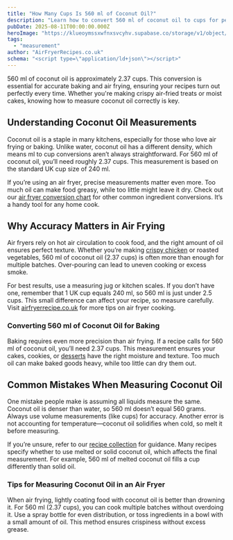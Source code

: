 ```yaml
---
title: "How Many Cups Is 560 ml of Coconut Oil?"
description: "Learn how to convert 560 ml of coconut oil to cups for perfect baking and air frying every time. Get accurate measurements in seconds!"
pubDate: 2025-08-11T00:00:00.000Z
heroImage: "https://klueoymssxwfnxsvcyhv.supabase.co/storage/v1/object/public/md/how-many-cups-is-560-ml-of-coconut-oil-f6de291e.webp"
tags:
  - "measurement"
author: "AirFryerRecipes.co.uk"
schema: "<script type=\"application/ld+json\"></script>"
---
```


<p>560 ml of coconut oil is approximately 2.37 cups. This conversion is essential for accurate baking and air frying, ensuring your recipes turn out perfectly every time. Whether you're making crispy air-fried treats or moist cakes, knowing how to measure coconut oil correctly is key.</p>

<h2>Understanding Coconut Oil Measurements</h2>
<p>Coconut oil is a staple in many kitchens, especially for those who love air frying or baking. Unlike water, coconut oil has a different density, which means ml to cup conversions aren’t always straightforward. For 560 ml of coconut oil, you’ll need roughly 2.37 cups. This measurement is based on the standard UK cup size of 240 ml.</p>
<p>If you’re using an air fryer, precise measurements matter even more. Too much oil can make food greasy, while too little might leave it dry. Check out our <a href=https://www.airfryerrecipe.co.uk/air-fryer-conversion-chart>air fryer conversion chart</a> for other common ingredient conversions. It’s a handy tool for any home cook.</p>

<h2>Why Accuracy Matters in Air Frying</h2>
<p>Air fryers rely on hot air circulation to cook food, and the right amount of oil ensures perfect texture. Whether you’re making <a href=https://www.airfryerrecipe.co.uk/recipe-category/chicken>crispy chicken</a> or roasted vegetables, 560 ml of coconut oil (2.37 cups) is often more than enough for multiple batches. Over-pouring can lead to uneven cooking or excess smoke.</p>
<p>For best results, use a measuring jug or kitchen scales. If you don’t have one, remember that 1 UK cup equals 240 ml, so 560 ml is just under 2.5 cups. This small difference can affect your recipe, so measure carefully. Visit <a href=https://www.airfryerrecipe.co.uk>airfryerrecipe.co.uk</a> for more tips on air fryer cooking.</p>

<h3>Converting 560 ml of Coconut Oil for Baking</h3>
<p>Baking requires even more precision than air frying. If a recipe calls for 560 ml of coconut oil, you’ll need 2.37 cups. This measurement ensures your cakes, cookies, or <a href=https://www.airfryerrecipe.co.uk/recipe-category/dessert>desserts</a> have the right moisture and texture. Too much oil can make baked goods heavy, while too little can dry them out.</p>

<h2>Common Mistakes When Measuring Coconut Oil</h2>
<p>One mistake people make is assuming all liquids measure the same. Coconut oil is denser than water, so 560 ml doesn’t equal 560 grams. Always use volume measurements (like cups) for accuracy. Another error is not accounting for temperature—coconut oil solidifies when cold, so melt it before measuring.</p>
<p>If you’re unsure, refer to our <a href=https://www.airfryerrecipe.co.uk/recipes>recipe collection</a> for guidance. Many recipes specify whether to use melted or solid coconut oil, which affects the final measurement. For example, 560 ml of melted coconut oil fills a cup differently than solid oil.</p>

<h3>Tips for Measuring Coconut Oil in an Air Fryer</h3>
<p>When air frying, lightly coating food with coconut oil is better than drowning it. For 560 ml (2.37 cups), you can cook multiple batches without overdoing it. Use a spray bottle for even distribution, or toss ingredients in a bowl with a small amount of oil. This method ensures crispiness without excess grease.</p>